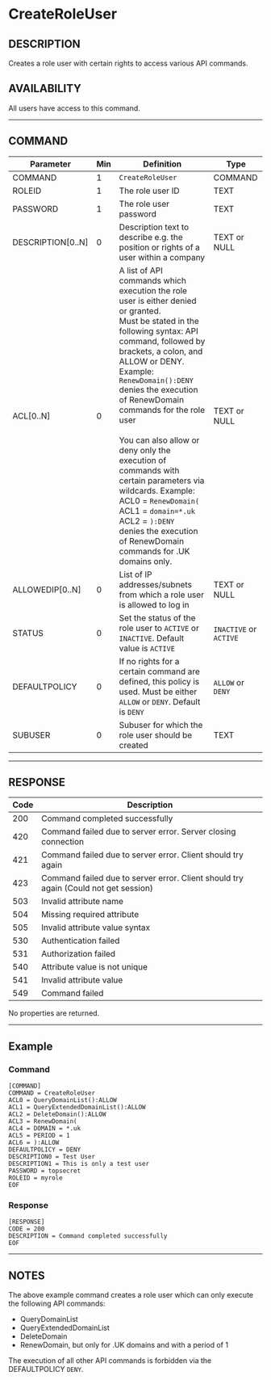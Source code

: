 # CreateRoleUser

## DESCRIPTION
Creates a role user with certain rights to access various API commands.

## AVAILABILITY
All users have access to this command.

----
## COMMAND

Parameter | Min | Definition | Type
---- | ---- | ---- | ----
COMMAND | 1 | `CreateRoleUser` | COMMAND
ROLEID | 1 | The role user ID | TEXT
PASSWORD | 1 | The role user password | TEXT
DESCRIPTION[0..N] | 0 | Description text to describe e.g. the position or rights of a user within a company | TEXT or NULL
ACL[0..N] | 0 |  A list of API commands which execution the role user is either denied or granted. <br>Must be stated in the following syntax: API command, followed by brackets, a colon, and ALLOW or DENY. Example:<br>`RenewDomain():DENY` denies the execution of RenewDomain commands for the role user<br><br>You can also allow or deny only the execution of commands with certain parameters via wildcards. Example:<br>ACL0 = `RenewDomain(`<br>ACL1 = `domain=*.uk`<br>ACL2 = `):DENY`<br> denies the execution of  RenewDomain commands for .UK domains only. | TEXT or NULL
ALLOWEDIP[0..N] | 0 |  List of IP addresses/subnets from which a role user is allowed to log in | TEXT or NULL
STATUS | 0 | Set the status of the role user to `ACTIVE` or `INACTIVE`. Default value is `ACTIVE` | `INACTIVE` or `ACTIVE`
DEFAULTPOLICY | 0 | If no rights for a certain command are defined, this policy is used. Must be either `ALLOW` or `DENY`. Default is `DENY` | `ALLOW` or `DENY`
SUBUSER | 0 | Subuser for which the role user should be created | TEXT

----
## RESPONSE

Code | Description
---- | ----
200 | Command completed successfully
420 | Command failed due to server error. Server closing connection
421 | Command failed due to server error. Client should try again
423 | Command failed due to server error. Client should try again (Could not get session)
503 | Invalid attribute name
504 | Missing required attribute
505 | Invalid attribute value syntax
530 | Authentication failed
531 | Authorization failed
540 | Attribute value is not unique
541 | Invalid attribute value
549 | Command failed

No properties are returned.

----
## Example

### Command

```
[COMMAND]
COMMAND = CreateRoleUser
ACL0 = QueryDomainList():ALLOW
ACL1 = QueryExtendedDomainList():ALLOW
ACL2 = DeleteDomain():ALLOW
ACL3 = RenewDomain(
ACL4 = DOMAIN = *.uk
ACL5 = PERIOD = 1
ACL6 = ):ALLOW
DEFAULTPOLICY = DENY
DESCRIPTION0 = Test User
DESCRIPTION1 = This is only a test user
PASSWORD = topsecret
ROLEID = myrole
EOF
```
### Response

```
[RESPONSE]
CODE = 200
DESCRIPTION = Command completed successfully
EOF
```

----
## NOTES
The above example command creates a role user which can only execute the following API commands:
* QueryDomainList
* QueryExtendedDomainList
* DeleteDomain
* RenewDomain, but only for .UK domains and with a period of 1

The execution of all other API commands is forbidden via the DEFAULTPOLICY `DENY`.


